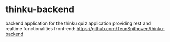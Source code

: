 # thinku-backend
backend application for the thinku quiz application providing rest and realtime functionalities
front-end: https://github.com/TeunSpithoven/thinku-backend
